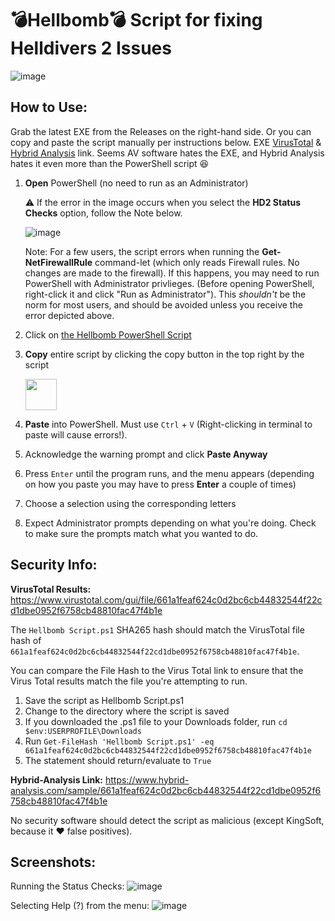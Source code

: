 # 💣Hellbomb💣 Script for fixing Helldivers 2 Issues

![image](https://github.com/helldivers2fixes/HellbombScript/assets/166264070/901687d6-1991-4fe4-8cfc-8d662f11b33e)



## How to Use:

Grab the latest EXE from the Releases on the right-hand side. Or you can copy and paste the script manually per instructions below.
EXE [VirusTotal](https://www.virustotal.com/gui/file/2efae8e32da17800ba7725489b883d7df72588b84b1f2ffde638b78dc26bce9b) & [Hybrid Analysis](https://www.hybrid-analysis.com/sample/2efae8e32da17800ba7725489b883d7df72588b84b1f2ffde638b78dc26bce9b) link. Seems AV software hates the EXE, and Hybrid Analysis hates it even more than the PowerShell script 😆

 1. **Open** PowerShell (no need to run as an Administrator)
    
       ⚠️ If the error in the image occurs when you select the **HD2 Status Checks** option, follow the Note below.
    
     ![image](https://github.com/helldivers2fixes/HellbombScript/assets/166264070/734e2757-7a65-4bbf-8d6a-732275cecc51)
    
       Note: For a few users, the script errors when running the **Get-NetFirewallRule** command-let (which only reads Firewall rules. No changes are made to the firewall).
       If this happens, you may need to run PowerShell with Administrator privlieges.
       (Before opening PowerShell, right-click it and click "Run as Administrator").
       This _shouldn't_ be the norm for most users, and should be avoided unless you receive the error depicted above.
    
 3. Click on [the Hellbomb PowerShell Script](https://github.com/helldivers2fixes/HellbombScript/blob/main/Hellbomb%20Script.ps1)
 4. **Copy** entire script by clicking the copy button in the top right by the script
    
       <img src = "https://github.com/helldivers2fixes/HellbombScript/assets/166264070/5a600b1c-64f6-4956-ba2f-f82c9a317f81" height=50>
       
 6. **Paste** into PowerShell. Must use ``Ctrl`` + ``V`` (Right-clicking in terminal to paste will cause errors!).
 7. Acknowledge the warning prompt and click **Paste Anyway**
 8. Press ``Enter`` until the program runs, and the menu appears (depending on how you paste you may have to press **Enter** a couple of times)
 9. Choose a selection using the corresponding letters
 10. Expect Administrator prompts depending on what you're doing. Check to make sure the prompts match what you wanted to do.

## Security Info:

**VirusTotal Results:** https://www.virustotal.com/gui/file/661a1feaf624c0d2bc6cb44832544f22cd1dbe0952f6758cb48810fac47f4b1e

The ``Hellbomb Script.ps1`` SHA265 hash should match the VirusTotal file hash of ``661a1feaf624c0d2bc6cb44832544f22cd1dbe0952f6758cb48810fac47f4b1e``.

You can compare the File Hash to the Virus Total link to ensure that the Virus Total results match the file you're attempting to run.

1. Save the script as Hellbomb Script.ps1
2. Change to the directory where the script is saved
3. If you downloaded the .ps1 file to your Downloads folder, run ``cd $env:USERPROFILE\Downloads``
4. Run ``Get-FileHash 'Hellbomb Script.ps1' -eq 661a1feaf624c0d2bc6cb44832544f22cd1dbe0952f6758cb48810fac47f4b1e``
5. The statement should return/evaluate to ``True``

**Hybrid-Analysis Link:** https://www.hybrid-analysis.com/sample/661a1feaf624c0d2bc6cb44832544f22cd1dbe0952f6758cb48810fac47f4b1e

No security software should detect the script as malicious (except KingSoft, because it ❤️ false positives).
## Screenshots:

Running the Status Checks:
![image](https://github.com/helldivers2fixes/HellbombScript/assets/166264070/ebba092a-4c62-4963-bfe9-5d353b983d26)



Selecting Help (?) from the menu:
![image](https://github.com/helldivers2fixes/HellbombScript/assets/166264070/584dde89-139c-47a3-afd0-c2ece81f2379)




